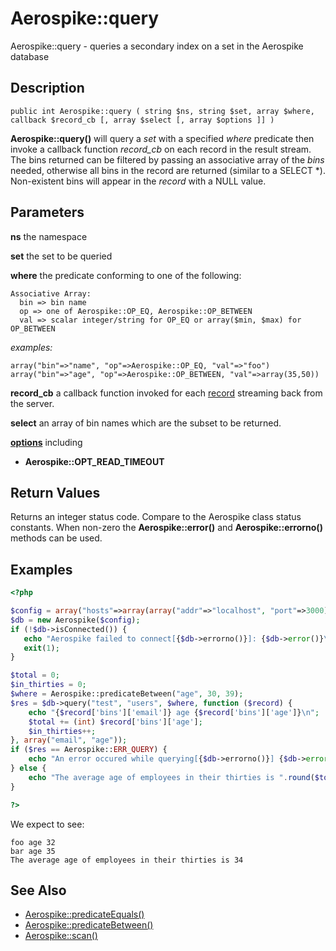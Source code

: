 
# Aerospike::query

Aerospike::query - queries a secondary index on a set in the Aerospike database

## Description

```
public int Aerospike::query ( string $ns, string $set, array $where, callback $record_cb [, array $select [, array $options ]] )
```

**Aerospike::query()** will query a *set* with a specified *where* predicate
then invoke a callback function *record_cb* on each record in the result stream.
The bins returned can be filtered by passing an associative array of the *bins*
needed, otherwise all bins in the record are returned (similar to a SELECT \*).
Non-existent bins will appear in the *record* with a NULL value.

## Parameters

**ns** the namespace

**set** the set to be queried

**where** the predicate conforming to one of the following:
```
Associative Array:
  bin => bin name
  op => one of Aerospike::OP_EQ, Aerospike::OP_BETWEEN
  val => scalar integer/string for OP_EQ or array($min, $max) for OP_BETWEEN
```
*examples:*
```
array("bin"=>"name", "op"=>Aerospike::OP_EQ, "val"=>"foo")
array("bin"=>"age", "op"=>Aerospike::OP_BETWEEN, "val"=>array(35,50))
```

**record_cb** a callback function invoked for each [record](aerospike_get.md#parameters) streaming back from the server.

**select** an array of bin names which are the subset to be returned.

**[options](aerospike.md)** including
- **Aerospike::OPT_READ_TIMEOUT**

## Return Values

Returns an integer status code.  Compare to the Aerospike class status
constants.  When non-zero the **Aerospike::error()** and
**Aerospike::errorno()** methods can be used.

## Examples

```php
<?php

$config = array("hosts"=>array(array("addr"=>"localhost", "port"=>3000)));
$db = new Aerospike($config);
if (!$db->isConnected()) {
   echo "Aerospike failed to connect[{$db->errorno()}]: {$db->error()}\n";
   exit(1);
}

$total = 0;
$in_thirties = 0;
$where = Aerospike::predicateBetween("age", 30, 39);
$res = $db->query("test", "users", $where, function ($record) {
    echo "{$record['bins']['email']} age {$record['bins']['age']}\n";
    $total += (int) $record['bins']['age'];
    $in_thirties++;
}, array("email", "age"));
if ($res == Aerospike::ERR_QUERY) {
    echo "An error occured while querying[{$db->errorno()}] {$db->error()}\n";
} else {
    echo "The average age of employees in their thirties is ".round($total / $in_thirties)."\n";
}

?>
```

We expect to see:

```
foo age 32
bar age 35
The average age of employees in their thirties is 34
```

## See Also

- [Aerospike::predicateEquals()](aerospike_predicateequals.md)
- [Aerospike::predicateBetween()](aerospike_predicatebetween.md)
- [Aerospike::scan()](aerospike_scan.md)

